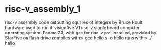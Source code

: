# risc-v_assembly_1
risc-v assembly code outputting squares of integers by Bruce Hoult  
hardware used to run it: visionfive V1 risc-v single board computer
operating system: Fedora 33, with gcc for risc-v pre-installed, provided by StarFive on flash drive
compiles with:>  gcc hello.s -o hello
runs with:> ./ hello
